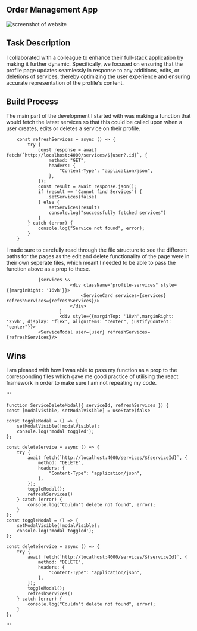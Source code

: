 ## Order Management App

![screenshot of website](example.png)

## Task Description

I collaborated with a colleague to enhance their full-stack application by making it further dynamic. Specifically, we focused on ensuring that the profile page updates seamlessly in response to any additions, edits, or deletions of services, thereby optimizing the user experience and ensuring accurate representation of the profile's content.

## Build Process

The main part of the development I started with was making a function that would fetch the latest services so that this could be called upon when a user creates, edits or deletes a service on their profile.

```
    const refreshServices = async () => {
        try {
            const response = await fetch(`http://localhost:4000/services/${user?.id}`, {
                method: "GET",
                headers: {
                    "Content-Type": "application/json",
                },
            });
            const result = await response.json();
            if (result == 'Cannot find Services') {
                setServices(false)
            } else {
                setServices(result)
                console.log("successfully fetched services")
            }
        } catch (error) {
            console.log("Service not found", error);
        }
    }
```

I made sure to carefully read through the file structure to see the different paths for the pages as the edit and delete functionality of the page were in their own seperate files, which meant I needed to be able to pass the function above as a prop to these.

```
            {services &&
                        <div className="profile-services" style={{marginRight: '16vh'}}>
                            <ServiceCard services={services} refreshServices={refreshServices}/>
                        </div>
                    }
                    <div style={{marginTop: '18vh',marginRight: '25vh', display: 'flex', alignItems: "center", justifyContent: "center"}}>
            <ServiceModal user={user} refreshServices={refreshServices}/>
```

## Wins

I am pleased with how I was able to pass my function as a prop to the corresponding files which gave me good practice of utilising the react framework in order to make sure I am not repeating my code.

'''

    function ServiceDeleteModal({ serviceId, refreshServices }) {
    const [modalVisible, setModalVisible] = useState(false
    
    const toggleModal = () => {
        setModalVisible(!modalVisible);
        console.log('modal toggled');
    };

    const deleteService = async () => {
        try {
            await fetch(`http://localhost:4000/services/${serviceId}`, {
                method: "DELETE",
                headers: {
                    "Content-Type": "application/json",
                },
            });
            toggleModal();
            refreshServices()
        } catch (error) {
            console.log("Couldn't delete not found", error);
        }
    };
    const toggleModal = () => {
        setModalVisible(!modalVisible);
        console.log('modal toggled');
    };

    const deleteService = async () => {
        try {
            await fetch(`http://localhost:4000/services/${serviceId}`, {
                method: "DELETE",
                headers: {
                    "Content-Type": "application/json",
                },
            });
            toggleModal();
            refreshServices()
        } catch (error) {
            console.log("Couldn't delete not found", error);
        }
    };

'''

